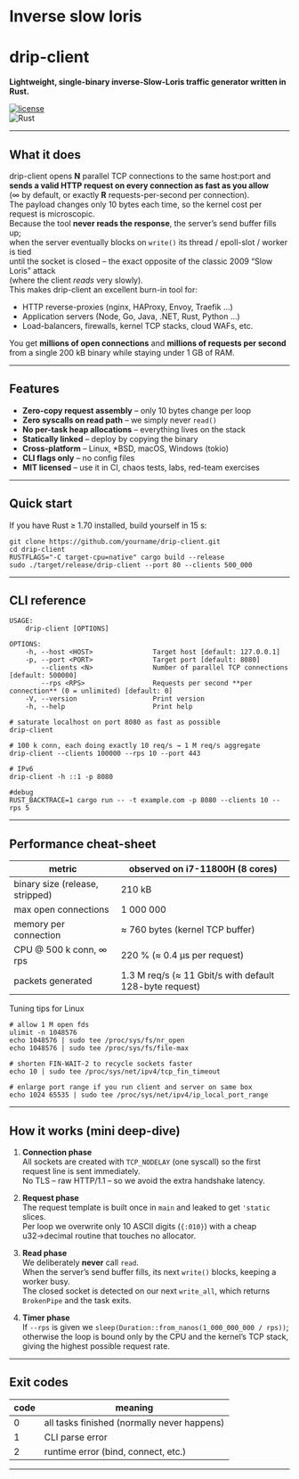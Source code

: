 # **Inverse slow loris** 
# drip-client  
**Lightweight, single-binary inverse-Slow-Loris traffic generator written in Rust.**

[![license](https://img.shields.io/badge/license-MIT-blue)](LICENSE)  
![Rust](https://img.shields.io/badge/rust-1.70+-orange.svg)

---

## What it does

drip-client opens **N** parallel TCP connections to the same host:port and  
**sends a valid HTTP request on every connection as fast as you allow**  
(∞ by default, or exactly **R** requests-per-second per connection).  
The payload changes only 10 bytes each time, so the kernel cost per request is microscopic.  
Because the tool **never reads the response**, the server’s send buffer fills up;  
when the server eventually blocks on `write()` its thread / epoll-slot / worker is tied  
until the socket is closed – the exact opposite of the classic 2009 “Slow Loris” attack  
(where the client *reads* very slowly).  
This makes drip-client an excellent burn-in tool for:

* HTTP reverse-proxies (nginx, HAProxy, Envoy, Traefik …)  
* Application servers (Node, Go, Java, .NET, Rust, Python …)  
* Load-balancers, firewalls, kernel TCP stacks, cloud WAFs, etc.

You get **millions of open connections** and **millions of requests per second**  
from a single 200 kB binary while staying under 1 GB of RAM.

---

## Features

* **Zero-copy request assembly** – only 10 bytes change per loop  
* **Zero syscalls on read path** – we simply never `read()`  
* **No per-task heap allocations** – everything lives on the stack  
* **Statically linked** – deploy by copying the binary  
* **Cross-platform** – Linux, *BSD, macOS, Windows (tokio)  
* **CLI flags only** – no config files  
* **MIT licensed** – use it in CI, chaos tests, labs, red-team exercises

---

## Quick start


If you have Rust ≥ 1.70 installed, build yourself in 15 s:

```
git clone https://github.com/yourname/drip-client.git
cd drip-client
RUSTFLAGS="-C target-cpu=native" cargo build --release
sudo ./target/release/drip-client --port 80 --clients 500_000
```

---

## CLI reference

```
USAGE:
    drip-client [OPTIONS]

OPTIONS:
    -h, --host <HOST>               Target host [default: 127.0.0.1]
    -p, --port <PORT>               Target port [default: 8080]
        --clients <N>               Number of parallel TCP connections [default: 500000]
        --rps <RPS>                 Requests per second **per connection** (0 = unlimited) [default: 0]
    -V, --version                   Print version
    -h, --help                      Print help
```


```
# saturate localhost on port 8080 as fast as possible
drip-client

# 100 k conn, each doing exactly 10 req/s → 1 M req/s aggregate
drip-client --clients 100000 --rps 10 --port 443

# IPv6
drip-client -h ::1 -p 8080

#debug
RUST_BACKTRACE=1 cargo run -- -t example.com -p 8080 --clients 10 --rps 5

```

---

## Performance cheat-sheet

| metric | observed on i7-11800H (8 cores) |
|--------|----------------------------------|
| binary size (release, stripped) | 210 kB |
| max open connections | 1 000 000 |
| memory per connection | ≈ 760 bytes (kernel TCP buffer) |
| CPU @ 500 k conn, ∞ rps | 220 % (≈ 0.4 µs per request) |
| packets generated | 1.3 M req/s (≈ 11 Gbit/s with default 128-byte request) |

Tuning tips for Linux
```
# allow 1 M open fds
ulimit -n 1048576
echo 1048576 | sudo tee /proc/sys/fs/nr_open
echo 1048576 | sudo tee /proc/sys/fs/file-max

# shorten FIN-WAIT-2 to recycle sockets faster
echo 10 | sudo tee /proc/sys/net/ipv4/tcp_fin_timeout

# enlarge port range if you run client and server on same box
echo 1024 65535 | sudo tee /proc/sys/net/ipv4/ip_local_port_range
```

---

## How it works (mini deep-dive)

1. **Connection phase**  
   All sockets are created with `TCP_NODELAY` (one syscall) so the first
   request line is sent immediately.  
   No TLS – raw HTTP/1.1 – so we avoid the extra handshake latency.

2. **Request phase**  
   The request template is built once in `main` and leaked to get
   `'static` slices.  
   Per loop we overwrite only 10 ASCII digits (`{:010}`) with a cheap
   u32→decimal routine that touches no allocator.

3. **Read phase**  
   We deliberately **never** call `read`.  
   When the server’s send buffer fills, its next `write()` blocks,
   keeping a worker busy.  
   The closed socket is detected on our next `write_all`, which
   returns `BrokenPipe` and the task exits.

4. **Timer phase**  
   If `--rps` is given we `sleep(Duration::from_nanos(1_000_000_000 / rps))`;  
   otherwise the loop is bound only by the CPU and the kernel’s TCP
   stack, giving the highest possible request rate.

---

## Exit codes

| code | meaning |
|------|---------|
| 0 | all tasks finished (normally never happens) |
| 1 | CLI parse error |
| 2 | runtime error (bind, connect, etc.) |

---
